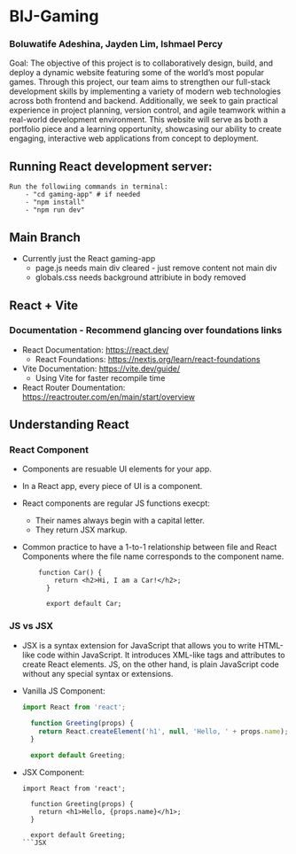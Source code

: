 # BIJ-Gaming  
###  Boluwatife Adeshina, Jayden Lim, Ishmael Percy
Goal: The objective of this project is to collaboratively design, build, and deploy a dynamic website featuring some of the world’s most popular games. Through this project, our team aims to strengthen our full-stack development skills by implementing a variety of modern web technologies across both frontend and backend. Additionally, we seek to gain practical experience in project planning, version control, and agile teamwork within a real-world development environment. This website will serve as both a portfolio piece and a learning opportunity, showcasing our ability to create engaging, interactive web applications from concept to deployment.
## Running React development server: 
    Run the followiing commands in terminal:
        - "cd gaming-app" # if needed
        - "npm install"
        - "npm run dev" 
## Main Branch
- Currently just the React gaming-app
    - page.js needs main div cleared - just remove content not main div
    - globals.css needs background attribiute in body removed   
## React + Vite
### Documentation - Recommend glancing over foundations links 
- React Documentation: https://react.dev/
    -  React Foundations: https://nextjs.org/learn/react-foundations 
- Vite Documentation: https://vite.dev/guide/
    - Using Vite for faster recompile time
- React Router Doumentation: https://reactrouter.com/en/main/start/overview
## Understanding React
### React Component
- Components are resuable UI elements for your app.
- In a React app, every piece of UI is a component.
- React components are regular JS functions execpt:
    - Their names always begin with a capital letter.
    - They return JSX markup.
- Common practice to have a 1-to-1 relationship between file and React Components where the file name corresponds to the component name.

  ```JSX
      function Car() {
          return <h2>Hi, I am a Car!</h2>;
        }

        export default Car;
  ```
     
### JS vs JSX 
- JSX is a syntax extension for JavaScript that allows you to write HTML-like code within JavaScript. It introduces XML-like tags and attributes to create React elements. JS, on the other hand, is plain JavaScript code without any special syntax or extensions.
- Vanilla JS Component:
  
  ```JavaScript
  import React from 'react';

    function Greeting(props) {
      return React.createElement('h1', null, 'Hello, ' + props.name);
    }
  
    export default Greeting;
- JSX Component:

  ```JSX
  import React from 'react';

    function Greeting(props) {
      return <h1>Hello, {props.name}</h1>;
    }

    export default Greeting;
  ```JSX    
